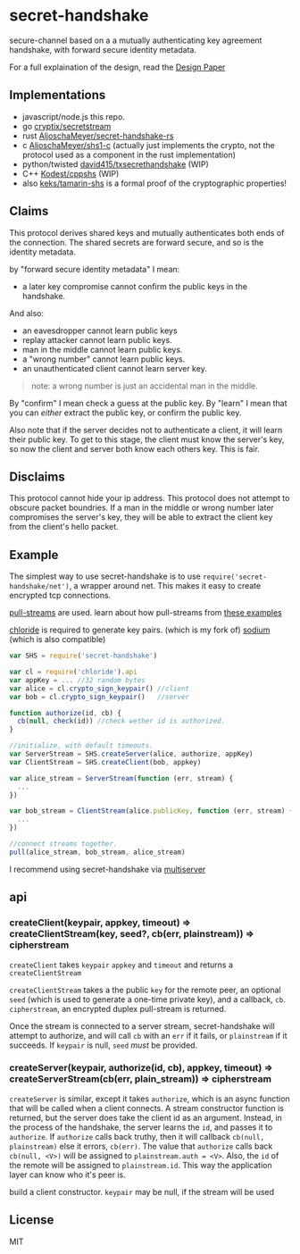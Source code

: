 # secret-handshake

secure-channel based on a a mutually authenticating key agreement handshake, with forward secure identity metadata.

For a full explaination of the design, read the
[Design Paper](http://dominictarr.github.io/secret-handshake-paper/shs.pdf)

## Implementations

* javascript/node.js this repo.
* go [cryptix/secretstream](https://github.com/cryptix/secretstream/)
* rust [AljoschaMeyer/secret-handshake-rs](https://github.com/AljoschaMeyer/secret-handshake-rs)
* c [AljoschaMeyer/shs1-c](https://github.com/AljoschaMeyer/shs1-c) (actually just implements the crypto, not the protocol used as a component in the rust implementation)
* python/twisted [david415/txsecrethandshake](https://github.com/david415/txsecrethandshake) (WIP)
* C++ [Kodest/cppshs](https://github.com/Kodest/cppshs) (WIP)
* also [keks/tamarin-shs](https://github.com/keks/tamarin-shs) is a formal proof of the cryptographic properties!

## Claims

This protocol derives shared keys and mutually
authenticates both ends of the connection.
The shared secrets are forward secure, and
so is the identity metadata.

by "forward secure identity metadata" I mean:

* a later key compromise cannot confirm the public keys in the handshake.

And also:

* an eavesdropper cannot learn public keys
* replay attacker cannot learn public keys.
* man in the middle cannot learn public keys.
* a "wrong number" cannot learn public keys.
* an unauthenticated client cannot learn server key.
  
> note: a wrong number is just an accidental man in the middle.

By "confirm" I mean check a guess at the public key.
By "learn" I mean that you can _either_ extract the public key,
or confirm the public key.

Also note that if the server decides not to authenticate a client,
it will learn their public key. To get to this stage, the client
must know the server's key, so now the client and server both
know each others key. This is fair.

## Disclaims

This protocol cannot hide your ip address.
This protocol does not attempt to obscure packet boundries.
If a man in the middle or wrong number later compromises
the server's key, they will be able to extract the client
key from the client's hello packet.

## Example

The simplest way to use secret-handshake is to use
`require('secret-handshake/net')`, a wrapper around net.
This makes it easy to create encrypted tcp connections.

[pull-streams](https://github.com/dominictarr/pull-streams) are used.
learn about how pull-streams from [these examples](https://github.com/dominictarr/pull-stream-examples)

[chloride](https://github.com/dominictarr/chloride) is required to generate
key pairs. (which is my fork of) [sodium](https://github.com/paixaop/node-sodium) (which is also compatible)


``` js
var SHS = require('secret-handshake')

var cl = require('chloride').api
var appKey = ... //32 random bytes
var alice = cl.crypto_sign_keypair() //client
var bob = cl.crypto_sign_keypair()   //server

function authorize(id, cb) {
  cb(null, check(id)) //check wether id is authorized.
}

//initialize, with default timeouts.
var ServerStream = SHS.createServer(alice, authorize, appKey)
var ClientStream = SHS.createClient(bob, appkey)

var alice_stream = ServerStream(function (err, stream) {
  ...
})

var bob_stream = ClientStream(alice.publicKey, function (err, stream) {
  ...
})

//connect streams together.
pull(alice_stream, bob_stream, alice_stream)
```

I recommend using secret-handshake via [multiserver](https://github.com/dominictarr/multiserver)

## api

### createClient(keypair, appkey, timeout) => createClientStream(key, seed?, cb(err, plainstream)) => cipherstream

`createClient` takes `keypair` `appkey` and `timeout` and
returns a `createClientStream`

`createClientStream` takes a the public `key` for the remote peer,
an optional `seed` (which is used to generate a one-time private key),
and a callback, `cb`. `cipherstream`, an encrypted duplex pull-stream is returned.

Once the stream is connected to a server stream,
secret-handshake will attempt to authorize, and will call
`cb` with an `err` if it fails, or `plainstream` if it succeeds.
If `keypair` is null, `seed` *must* be provided.

### createServer(keypair, authorize(id, cb), appkey, timeout) => createServerStream(cb(err, plain_stream)) => cipherstream

`createServer` is similar, except it takes `authorize`,
which is an async function that will be called when a client connects.
A stream constructor function is returned, but the server does
take the client id as an argument. Instead, in the process
of the handshake, the server learns the `id`, and passes it to
`authorize`. If `authorize` calls back truthy,
then it will callback `cb(null, plainstream)` else it errors,
`cb(err)`. The value that `authorize` calls back `cb(null, <V>)`
will be assigned to `plainstream.auth = <V>`. Also,
the `id` of the remote will be assigned to `plainstream.id`.
This way the application layer can know who it's peer is.


build a client constructor. `keypair` may be null,
if the stream will be used

## License

MIT





